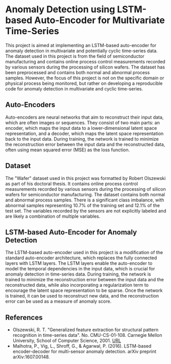 # Anomaly Detection using LSTM-based Auto-Encoder for Multivariate Time-Series
This project is aimed at implementing an LSTM-based auto-encoder for anomaly detection in multivariate and potentially cyclic time-series data. The dataset used in this project is from the field of semiconductor manufacturing and contains online process control measurements recorded by various sensors during the processing of silicon wafers. The dataset has been preprocessed and contains both normal and abnormal process samples. However, the focus of this project is not on the specific domain or physical process being monitored, but rather on developing a reproducible code for anomaly detection in multivariate and cyclic time-series.

## Auto-Encoders
Auto-encoders are neural networks that aim to reconstruct their input data, which are often images or sequences. They consist of two main parts: an encoder, which maps the input data to a lower-dimensional latent space representation, and a decoder, which maps the latent space representation back to the input data. During training, the network is trained to minimize the reconstruction error between the input data and the reconstructed data, often using mean squared error (MSE) as the loss function.

## Dataset
The "Wafer" dataset used in this project was formatted by Robert Olszewski as part of his doctoral thesis. It contains online process control measurements recorded by various sensors during the processing of silicon wafers for semiconductor manufacturing. The dataset contains both normal and abnormal process samples. There is a significant class imbalance, with abnormal samples representing 10.7% of the training set and 12.1% of the test set. The variables recorded by the sensors are not explicitly labeled and are likely a combination of multiple variables.

## LSTM-based Auto-Encoder for Anomaly Detection
The LSTM-based auto-encoder used in this project is a modification of the standard auto-encoder architecture, which replaces the fully connected layers with LSTM layers. The LSTM layers enable the auto-encoder to model the temporal dependencies in the input data, which is crucial for anomaly detection in time-series data. During training, the network is trained to minimize the reconstruction error between the input data and the reconstructed data, while also incorporating a regularization term to encourage the latent space representation to be sparse. Once the network is trained, it can be used to reconstruct new data, and the reconstruction error can be used as a measure of anomaly score.

## References
- Olszewski, R. T. "Generalized feature extraction for structural pattern recognition in time-series data". No. CMU-CS-01-108. Carnegie Mellon University, School of Computer Science, 2001. [URL](https://dl.acm.org/citation.cfm?id=935627)  
- Malhotra, P., Vig, L., Shroff, G., & Agarwal, P. (2016). LSTM-based encoder-decoder for multi-sensor anomaly detection. arXiv preprint arXiv:1607.00148.
